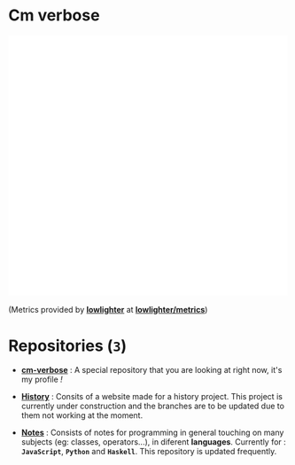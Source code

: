 # Cm verbose

![Metrics](https://github.com/cm-verbose/cm-verbose/blob/main/github-metrics.svg)

(Metrics provided by **[lowlighter](https://github.com/lowlighter)** at **[lowlighter/metrics](https://github.com/lowlighter/metrics)**)

# Repositories (`3`)

- **[cm-verbose](https://github.com/cm-verbose/cm-verbose)** : A special repository that you are looking at right now, it's my profile *!*

- **[History](https://github.com/cm-verbose/History)** : Consits of a website made for a history project. This project is currently under construction and the branches are to be updated due to them not working at the moment. 

- **[Notes](https://github.com/cm-verbose/Notes)** : Consists of notes for programming in general touching on many subjects (eg: classes, operators...), in diferent **languages**. Currently for : **`JavaScript`**, **`Python`** and **`Haskell`**. This repository is updated frequently. 
